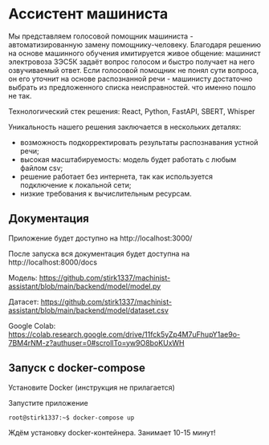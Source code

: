 # Ассистент машиниста

Мы представляем голосовой помощник машиниста - автоматизированную замену помощнику-человеку.
Благодаря решению на основе машинного обучения имитируется живое общение: машинист электровоза 3ЭС5К задаёт вопрос голосом и быстро получает на него озвучиваемый ответ. Если голосовой помощник не понял сути вопроса, он его уточнит на основе распознанной речи - машинисту достаточно выбрать из предложенного списка неисправностей. что именно пошло не так.

Технологический стек решения: React, Python, FastAPI, SBERT, Whisper

Уникальность нашего решения заключается в нескольких деталях:
* возможность подкорректировать результаты распознавания устной речи;
* высокая масштабируемость: модель будет работать с любым файлом csv;
* решение работает без интернета, так как используется подключение к локальной сети;
* низкие требования к вычислительным ресурсам.

## Документация
Приложение будет доступно на http://localhost:3000/

После запуска вся документация будет доступна на http://localhost:8000/docs

Модель: https://github.com/stirk1337/machinist-assistant/blob/main/backend/model/model.py

Датасет: https://github.com/stirk1337/machinist-assistant/blob/main/backend/model/dataset.csv

Google Colab: https://colab.research.google.com/drive/11fck5yZp4M7uFhupY1ae9o-7BM4rNM-z?authuser=0#scrollTo=yw9O8boKUxWH

## Запуск с docker-compose

Установите Docker (инструкция не прилагается)

Запустите приложение 

```console
root@stirk1337:~$ docker-compose up
```
Ждём установку docker-контейнера. Занимает 10-15 минут!

